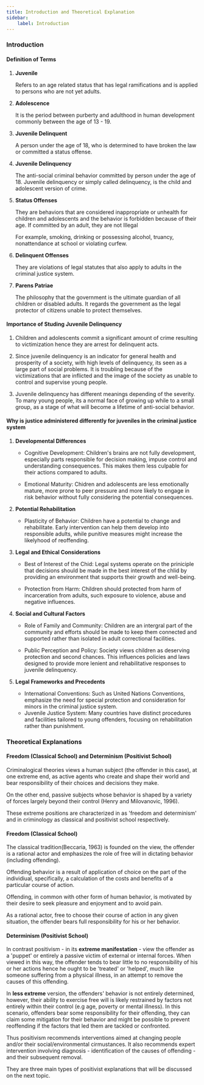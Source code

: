 ```yaml
---
title: Introduction and Theoretical Explanation
sidebar:
    label: Introduction 
---
```


### Introduction

#### Definition of Terms

1. **Juvenile**

    Refers to an age related status that has legal ramifications and is applied 
    to persons who are not yet adults.

2. **Adolescence**

    It is the period between purberty and adulthood in human development commonly
    between the age of 13 - 19.

3. **Juvenile Delinquent**

    A person under the age of 18, who is determined to have broken the law or 
    committed a status offense.

4. **Juvenile Delinquency**

    The anti-social criminal behavior committed by person under the age of 18.
    Juvenile delinquency or simply called delinquency, is the child and adolescent
    version of crime.

5. **Status Offenses**

    They are behaviors that are considered inappropriate or unhealth for children
    and adolescents and the behavior is forbidden because of their age. If committed
    by an adult, they are not Illegal

    For example, smoking, drinking or possessing alcohol, truancy, nonattendance
    at school or violating curfew.

6. **Delinquent Offenses**

    They are violations of legal statutes that also apply to adults in the criminal
    justice system.

7. **Parens Patriae**

    The philosophy that the government is the ultimate guardian of all children
    or disabled adults. It regards the government as the legal protector of 
    citizens unable to protect themselves.

#### Importance of Studing Juvenile Delinquency

1. Children and adolescents commit a significant amount of crime resulting to
victimization hence they are arrest for delinquent acts.

2. Since juvenile delinquency is an indicator for general health and prosperity 
of a society, with high levels of delinquency, its seen as a large part of
social problems. It is troubling because of the victimizations that are inflicted
and the image of the society as unable to control and supervise young people.

3. Juvenile delinquency has different meanings depending of the severity. To many
young people, its a normal face of growing up while to a small group, as a stage
of what will become a lifetime of anti-social behavior.

#### Why is justice administered differently for juveniles in the criminal justice system

1. **Developmental Differences**

    - Cognitive Development: Children's brains are not fully development, 
    especially parts responsible for decision making, impuse control and 
    understanding consequences. This makes them less culpable for their actions 
    compared to adults.

    - Emotional Maturity: Chidren and adolescents are less emotionally mature,
    more prone to peer pressure and more likely to engage in risk behavior without
    fully considering the potential consequences.

2. **Potential Rehabilitation**

    - Plasticity of Behavior: Children have a potential to change and rehabilitate.
    Early intervention can help them develop into responsible adults, while 
    punitive measures might increase the likelyhood of reoffending.

3. **Legal and Ethical Considerations**

    - Best of Interest of the Chid: Legal systems operate on the priniciple that
    decisions should be made in the best interest of the chlid by providing an
    environment that supports their growth and well-being.

    - Protection from Harm: Children should protected from harm of incarceration 
    from adults, such exposure to violence, abuse and negative influences.

4. **Social and Cultural Factors**

    - Role of Family and Community: Children are an intergral part of the community
    and efforts should be made to keep them connected and supported rather than
    isolated in adult correctional facilities.

    - Public Perception and Policy: Society views children as deserving protection
    and second chances. This influences policies and laws designed to provide
    more lenient and rehabilitative responses to juvenile delinquency.

5. **Legal Frameworks and Precedents**

    - International Conventions: Such as United Nations Conventions, emphasize the
    need for special protection and consideration for minors in the criminal justice
    system.
    - Juvenile Justice System: Many countries have distinct procedures and facilities
    tailored to young offenders, focusing on rehabilitation rather than punishment.

### Theoretical Explanations

#### Freedom (Classical School) and Determinism (Positivist School)

Criminalogical theories views a human subject (the offender in this case), at one extreme
end, as active agents who create and shape their world and bear responsibility
of their choices and decisions they make.

On the other end, passive subjects whose behavior is shaped by a variety of forces
largely beyond their control (Henry and Milovanovic, 1996).

These extreme positions are characterized in as 'freedom and determinism' and
in criminology as classical and positivist school respectively.

#### Freedom (Classical School)

The classical tradition(Beccaria, 1963) is founded on the view, the offender is a
rational actor and emphasizes the role of free will in dictating behavior
(including offending).

Offending behavior is a result of application of choice on the part of the
individiual, specifically, a calculation of the costs and benefits of a particular
course of action.

Offending, in common with other form of human behavior, is motivated by their 
desire to seek pleasure and enjoyment and to avoid pain.

As a rational actor, free to choose their course of action in any given situation,
the offender bears full responsibility for his or her behavior.


#### Determinism (Positivist School)

In contrast positivism - in its **extreme manifestation** - view the offender as a
'puppet' or entirely a passive victim of external or internal forces. When viewed
in this way, the offender tends to bear little to no responsibility of his or
her actions hence he ought to be 'treated' or 'helped', much like someone suffering
from a physical illness, in an attempt to remove the causes of this offending.

In **less extreme** version, the offenders' behavior is not entirely determined,
however, their ability to exercise free will is likely restrained by factors not
entirely within their control (e.g age, poverty or mental illness). In this
scenario, offenders bear some responsibility for their offending, they can claim
some mitigation for their behavior and might be possible to prevent reoffending
if the factors that led them are tackled or confronted.

Thus positivism recommends interventions aimed at changing people and/or their
social/environmental cirmustances. It also recommends expert intervention involving
diagnosis - identification of the causes of offending - and their subsequent
removal.

They are three main types of positivist explanations that will be discussed on 
the next topic.

